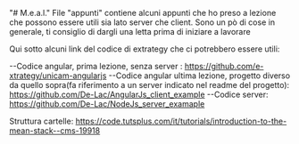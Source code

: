 "# M.e.a.l."
File "appunti" contiene alcuni appunti che ho preso a lezione che possono essere utili sia lato server che client. Sono un pò di cose in generale, ti consiglio di dargli una letta prima di iniziare a lavorare

Qui sotto alcuni link del codice di extrategy che ci potrebbero essere utili:

--Codice angular, prima lezione, senza server : https://github.com/e-xtrategy/unicam-angularjs
--Codice angular ultima lezione, progetto diverso da quello sopra(fa riferimento a un server indicato nel readme del progetto): https://github.com/De-Lac/AngularJs_client_example
--Codice server: https://github.com/De-Lac/NodeJs_server_examaple

Struttura cartelle: https://code.tutsplus.com/it/tutorials/introduction-to-the-mean-stack--cms-19918
